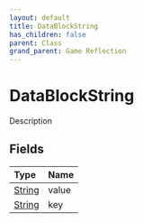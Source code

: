 ```yaml
---
layout: default
title: DataBlockString
has_children: false
parent: Class
grand_parent: Game Reflection
---
```

# DataBlockString
Description 

## Fields

| Type | Name |
|:----------|:--------------|
| [String](/riftbreaker-wiki/docs/game-reflection/components/string/) | value |
| [String](/riftbreaker-wiki/docs/game-reflection/components/string/) | key |

